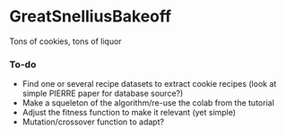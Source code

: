 # GreatSnelliusBakeoff
Tons of cookies, tons of liquor

### To-do
- Find one or several recipe datasets to extract cookie recipes (look at simple PIERRE paper for database source?)
- Make a squeleton of the algorithm/re-use the colab from the tutorial
- Adjust the fitness function to make it relevant (yet simple)
- Mutation/crossover function to adapt?
